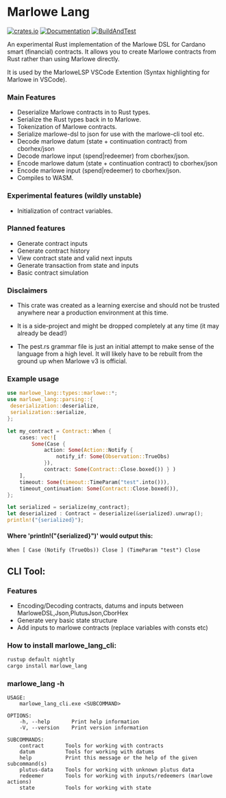 # Marlowe Lang

[![crates.io](https://img.shields.io/crates/v/marlowe_lang.svg)](https://crates.io/crates/marlowe_lang)
[![Documentation](https://docs.rs/marlowe_lang/badge.svg)](https://docs.rs/marlowe_lang)
[![BuildAndTest](https://github.com/OlofBlomqvist/marlowe_rust/actions/workflows/rust.yml/badge.svg?branch=master)](https://github.com/OlofBlomqvist/marlowe_rust/actions/workflows/rust.yml)

An experimental Rust implementation of the Marlowe DSL for Cardano smart (financial) contracts. 
It allows you to create Marlowe contracts from Rust rather than using Marlowe directly.

It is used by the MarloweLSP VSCode Extention (Syntax highlighting for Marlowe in VSCode).

### Main Features

- Deserialize Marlowe contracts in to Rust types.
- Serialize the Rust types back in to Marlowe.
- Tokenization of Marlowe contracts.
- Serialize marlowe-dsl to json for use with the marlowe-cli tool etc.
- Decode marlowe datum (state + continuation contract) from cborhex/json
- Decode marlowe input (spend|redeemer) from cborhex/json.
- Encode marlowe datum (state + continuation contract) to cborhex/json
- Encode marlowe input (spend|redeemer) to cborhex/json.
- Compiles to WASM.

### Experimental features (wildly unstable)
- Initialization of contract variables.

### Planned features
- Generate contract inputs
- Generate contract history
- View contract state and valid next inputs
- Generate transaction from state and inputs
- Basic contract simulation

### Disclaimers

- This crate was created as a learning exercise and should not be trusted anywhere near a production environment at this time.

- It is a side-project and might be dropped completely at any time (it may already be dead!)

- The pest.rs grammar file is just an initial attempt to make sense of the language from a high level. 
  It will likely have to be rebuilt from the ground up when Marlowe v3 is official.


### Example usage

```rust
use marlowe_lang::types::marlowe::*;
use marlowe_lang::parsing::{
 deserialization::deserialize,
 serialization::serialize,
};

let my_contract = Contract::When {
    cases: vec![
        Some(Case { 
            action: Some(Action::Notify { 
                notify_if: Some(Observation::TrueObs) 
            }), 
            contract: Some(Contract::Close.boxed()) } )
    ],
    timeout: Some(timeout::TimeParam("test".into())),
    timeout_continuation: Some(Contract::Close.boxed()),
};

let serialized = serialize(my_contract);
let deserialized : Contract = deserialize(&serialized).unwrap();
println!("{serialized}");
```

#### Where 'println!("{serialized}")' would output this:
```text
When [ Case (Notify (TrueObs)) Close ] (TimeParam "test") Close
```

## CLI Tool:

### Features
- Encoding/Decoding contracts, datums and inputs
between MarloweDSL,Json,PlutusJson,CborHex
- Generate very basic state structure
- Add inputs to marlowe contracts (replace variables with consts etc)


### How to install marlowe_lang_cli:
```bash
rustup default nightly
cargo install marlowe_lang
```

### marlowe_lang -h
```text
USAGE:
    marlowe_lang_cli.exe <SUBCOMMAND>

OPTIONS:
    -h, --help       Print help information
    -V, --version    Print version information

SUBCOMMANDS:
    contract       Tools for working with contracts
    datum          Tools for working with datums
    help           Print this message or the help of the given subcommand(s)
    plutus-data    Tools for working with unknown plutus data
    redeemer       Tools for working with inputs/redeemers (marlowe actions)
    state          Tools for working with state
```

